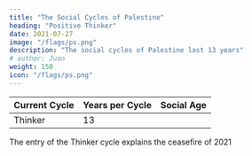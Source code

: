 ```yaml
---
title: "The Social Cycles of Palestine"
heading: "Positive Thinker"
date: 2021-07-27
image: "/flags/ps.png"
description: "The social cycles of Palestine last 13 years"
# author: Juan
weight: 150
icon: "/flags/ps.png"
---
```



Current Cycle | Years per Cycle | Social Age
--- | --- | ---
Thinker | 13 | 



The entry of the Thinker cycle explains the ceasefire of 2021 

